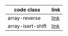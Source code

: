 




code class        | link
------------      | -------------
array-reverse     | [link](code1)
array-isert-shift | [link](code2)
